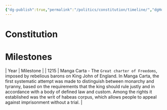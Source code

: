 ```yaml
---
{"dg-publish":true,"permalink":"/politics/constitution/timeline/","dgHomeLink":true,"dgPassFrontmatter":false}
---
```


# Constitution

# Milestones
| Year | Milestone |
| 1215 | Manga Carta - The `Great charter of Freedoms`, imposed by rebelious barons on King John of England. In Manga Carta, the first systematic attempt was made to distinguish between monarchy and tyranny, based on the requirements that the king should rule justly and in accordance with a body of defined law and custom. Among the rights it established was the writ of habeas corpus, which allows people to appeal against imprisonment without a trial. |